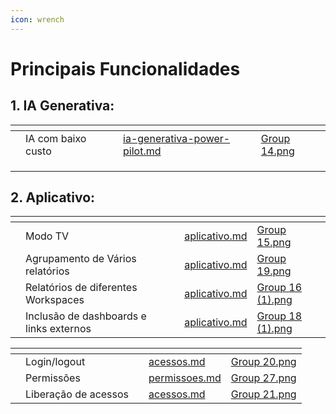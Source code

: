 ```yaml
---
icon: wrench
---
```


# Principais Funcionalidades



## 1. IA Generativa:



<table data-view="cards"><thead><tr><th></th><th></th><th></th><th data-type="content-ref"></th><th data-hidden data-card-cover data-type="files"></th></tr></thead><tbody><tr><td></td><td>IA com baixo custo</td><td></td><td><a href="ia-generativa-power-pilot.md">ia-generativa-power-pilot.md</a></td><td><a href="../.gitbook/assets/Group 14.png">Group 14.png</a></td></tr><tr><td></td><td></td><td></td><td></td><td></td></tr><tr><td></td><td></td><td></td><td></td><td></td></tr><tr><td></td><td></td><td></td><td></td><td></td></tr></tbody></table>



## 2. Aplicativo:



<table data-view="cards"><thead><tr><th></th><th></th><th></th><th data-hidden data-type="content-ref"></th><th data-hidden data-card-cover data-type="files"></th></tr></thead><tbody><tr><td></td><td>Modo TV</td><td></td><td><a href="aplicativo.md">aplicativo.md</a></td><td><a href="../.gitbook/assets/Group 15.png">Group 15.png</a></td></tr><tr><td></td><td>Agrupamento de Vários relatórios</td><td></td><td><a href="aplicativo.md">aplicativo.md</a></td><td><a href="../.gitbook/assets/Group 19.png">Group 19.png</a></td></tr><tr><td></td><td>Relatórios de diferentes Workspaces</td><td></td><td><a href="aplicativo.md">aplicativo.md</a></td><td><a href="../.gitbook/assets/Group 16 (1).png">Group 16 (1).png</a></td></tr><tr><td></td><td>Inclusão de dashboards e links externos</td><td></td><td><a href="aplicativo.md">aplicativo.md</a></td><td><a href="../.gitbook/assets/Group 18 (1).png">Group 18 (1).png</a></td></tr></tbody></table>





<table data-view="cards"><thead><tr><th></th><th></th><th></th><th data-hidden data-type="content-ref"></th><th data-hidden data-card-cover data-type="files"></th></tr></thead><tbody><tr><td></td><td>Login/logout</td><td></td><td><a href="../portal-de-administracao/auditorias/acessos.md">acessos.md</a></td><td><a href="../.gitbook/assets/Group 20.png">Group 20.png</a></td></tr><tr><td></td><td>Permissões</td><td></td><td><a href="../portal-de-administracao/auditorias/permissoes.md">permissoes.md</a></td><td><a href="../.gitbook/assets/Group 27.png">Group 27.png</a></td></tr><tr><td></td><td>Liberação de acessos</td><td></td><td><a href="../portal-de-administracao/auditorias/acessos.md">acessos.md</a></td><td><a href="../.gitbook/assets/Group 21.png">Group 21.png</a></td></tr></tbody></table>
